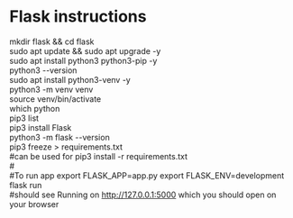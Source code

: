 # Flask instructions

mkdir flask && cd flask  
sudo apt update && sudo apt upgrade \-y  
sudo apt install python3 python3-pip \-y  
python3 \--version  
sudo apt install python3-venv \-y  
python3 \-m venv venv  
source venv/bin/activate  
which python  
pip3 list  
pip3 install Flask  
python3 \-m flask \--version  
pip3 freeze \> requirements.txt  
\#can be used for pip3 install \-r requirements.txt  
\#  
\#To run app
export FLASK\_APP=app.py
export FLASK\_ENV=development  
flask run  
\#should see Running on <http://127.0.0.1:5000> which you should open on your browser  